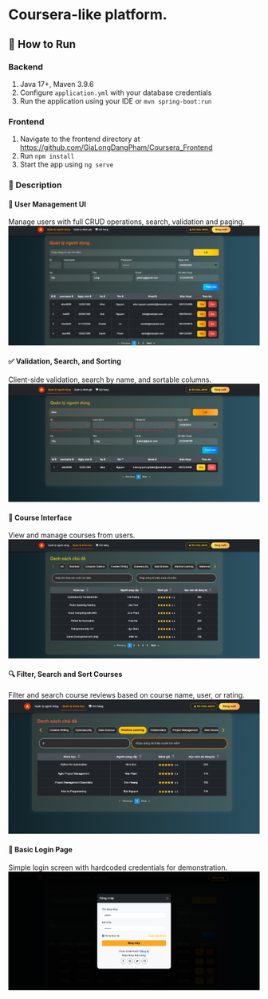 # Coursera-like platform.

## 🔧 How to Run

### Backend
1. Java 17+, Maven 3.9.6
3. Configure `application.yml` with your database credentials
4. Run the application using your IDE or `mvn spring-boot:run`

### Frontend
1. Navigate to the frontend directory at https://github.com/GiaLongDangPham/Coursera_Frontend
2. Run `npm install`
3. Start the app using `ng serve`

### 📸 Description

#### 👥 User Management UI
Manage users with full CRUD operations, search, validation and paging.
![User Management](src/main/resources/templates/assets/giao_dien_users.png)

#### ✅ Validation, Search, and Sorting
Client-side validation, search by name, and sortable columns.
![Validation, Search, Sorting](src/main/resources/templates/assets/validate_search_sort.png)

#### 📝 Course Interface
View and manage courses from users.
![Review Management](src/main/resources/templates/assets/all_courses.png)

#### 🔍 Filter, Search and Sort Courses
Filter and search course reviews based on course name, user, or rating.
![Filter and Search Reviews](src/main/resources/templates/assets/course_features.png)

#### 🔐 Basic Login Page
Simple login screen with hardcoded credentials for demonstration.
![Login Page](src/main/resources/templates/assets/basic_login.png)
